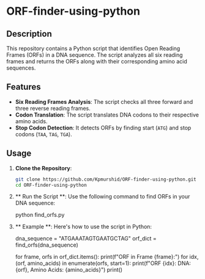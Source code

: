 # ORF-finder-using-python

## Description
This repository contains a Python script that identifies Open Reading Frames (ORFs) in a DNA sequence. The script analyzes all six reading frames and returns the ORFs along with their corresponding amino acid sequences.

## Features
- **Six Reading Frames Analysis**: The script checks all three forward and three reverse reading frames.
- **Codon Translation**: The script translates DNA codons to their respective amino acids.
- **Stop Codon Detection**: It detects ORFs by finding start (`ATG`) and stop codons (`TAA`, `TAG`, `TGA`).

## Usage
1. **Clone the Repository**:
   ```bash
   git clone https://github.com/Kpmurshid/ORF-finder-using-python.git
   cd ORF-finder-using-python

2. ** Run the Script **:
   Use the following command to find ORFs in your DNA sequence:

     python find_orfs.py

3. ** Example **:
Here's how to use the script in Python:

      dna_sequence = "ATGAAATAGTGAATGCTAG"
      orf_dict = find_orfs(dna_sequence)
      
      for frame, orfs in orf_dict.items():
          print(f"ORF in Frame {frame}:")
          for idx, (orf, amino_acids) in enumerate(orfs, start=1):
              print(f"ORF {idx}: DNA: {orf}, Amino Acids: {amino_acids}")
          print()
